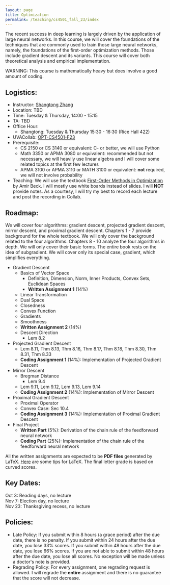 ```yaml
---
layout: page
title: Optimization 
permalink: /teaching/cs4501_fall_23/index
---
```


The recent success in deep learning is largely driven by the application of large neural networks.
In this course,
we will cover the foundations of the techniques that are commonly used to train those large neural networks,
namely,
the foundations of the first-order optimization methods.
Those include gradient descent and its variants.
This course will cover both theoretical analysis and empirical implementation.

WARNING: This course is mathematically heavy but does involve a good amount of coding.

## Logistics:

- Instructor: [Shangtong Zhang](/)
- Location: TBD   
- Time: Tuesday & Thursday, 14:00 - 15:15  
- TA: TBD 
- Office Hour: 
  - Shangtong: Tuesday & Thursday 15:30 - 16:30 (Rice Hall 422)
- UVACollab: [OPT-CS4501-F23]()
- Prerequisite:
  - CS 2150 or CS 3140 or equivalent: C- or better, we will use Python
  - Math 3350 or APMA 3080 or equivalent: recommended but not necessary, we will heavily use linear algebra and I will cover some related topics at the first few lectures
  - APMA 3100 or APMA 3110 or MATH 3100 or equivalent: **not** required, we will not involve probability
- Teaching: We will use the textbook [First-Order Methods in Optimization](https://epubs.siam.org/doi/10.1137/1.9781611974997) by Amir Beck. I will mostly use white boards instead of slides. 
I will **NOT** provide notes.
As a courtesy,
I will try my best to record each lecture and post the recording in Collab.
<!-- It is ok to not have the textbook. My whiteboards will be self-contained. -->

## Roadmap:
We will cover four algorithms: gradient descent, projected gradient descent, mirror descent, and proximal gradient descent.
Chapters 1 - 7 provide background for the whole textbook.
We will only cover the background related to the four algorithms.
Chapters 8 - 10 analyze the four algorithms in depth.
We will only cover their basic forms.
The entire book rests on the idea of subgradient.
We will cover only its special case, gradient,
which simplifies everything.

- Gradient Descent
  - Basics of Vector Space  
    - Definition, Dimension, Norm, Inner Products, Convex Sets, Euclidean Spaces
    - **Written Assignment 1** (14%)
  - Linear Transformation
  - Dual Space
  - Closedness
  - Convex Function
  - Gradients
  - Smoothness
  - **Written Assignment 2** (14%)
  - Descent Direction  
    - Lem 8.2
- Projected Gradient Descent  
  - Lem 8.11, Thm 8.13, Thm 8.16, Thm 8.17, Thm 8.18, Thm 8.30, Thm 8.31, Thm 8.33
  - **Coding Assignment 1** (14%): Implementation of Projected Gradient Descent
- Mirror Descent
  - Bregman Distance
    - Lem 9.4
  - Lem 9.11, Lem 9.12, Lem 9.13, Lem 9.14
  - **Coding Assignment 2** (14%): Implementation of Mirror Descent 
- Proximal Gradient Descent
  - Proximal Operator
  - Convex Case: Sec 10.4
  - **Coding Assignment 3** (14%): Implementation of Proximal Gradient Descent 
- Final Project
  - **Written Part** (5%): Derivation of the chain rule of the feedforward neural network 
  - **Coding Part** (25%): Implementation of the chain rule of the feedforward neural network

All the written assignments are expected to be **PDF files** generated by LaTeX. 
[Here](/blog/latex) are some tips for LaTeX.
The final letter grade is based on curved scores.

## Key Dates:
Oct 3: Reading days, no lecture  
Nov 7: Election day, no lecture  
Nov 23: Thanksgiving recess, no lecture

<!-- | Date  |  Comments |
|-------| ----------|
| 08/22 |   |
| 08/24 |  | 
| 08/29 |  |
| 08/31 |  | 
| 09/05 |  | 
| 09/07 | |
| 09/12 |  |        
| 09/14 |            |
| 09/19 |  |          
| 09/21 |            |
| 09/26 | |
| 09/28 |                   |
| 10/03 |  Reading Days |
| 10/05 | |
| 10/10 |   |
| 10/12 |  |
| 10/17 |                   |
| 10/19 |   |
| 10/24 | |
| 10/26 |  |
| 10/31 |                   |
| 11/02 |                   |
| 11/07 | Election Day |
| 11/09 |  |
| 11/14 |  |
| 11/16 |  |
| 11/21 |  |
| 11/23 | Thanksgiving recess |
| 11/28 | |
| 11/30 | |
| 12/05 | | -->

## Policies:

<!-- No late submission is allowed except for medical needs and reasonable career development needs. -->
<!-- See all policies [here](/teaching/policies). -->

- Late Policy:
If you submit within 8 hours (a grace period) after the due date,
there is no penalty.
If you submit within 24 hours after the due date, you lose 33% scores.
If you submit within 48 hours after the due date, you lose 66% scores.
If you are not able to submit within 48 hours after the due date, 
you lose all scores.
No exception will be made unless a doctor's note is provided.
- Regrading Policy: For every assignment, one regrading request is allowed. I will regrade the **entire** assignment and there is no guarantee that the score will not decrease.